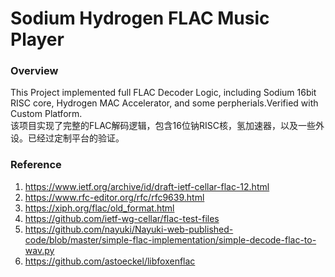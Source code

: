 # Sodium Hydrogen FLAC Music Player

### Overview

This Project implemented full FLAC Decoder Logic, including Sodium 16bit RISC core, Hydrogen MAC Accelerator, and some perpherials.Verified with Custom Platform.  
该项目实现了完整的FLAC解码逻辑，包含16位钠RISC核，氢加速器，以及一些外设。已经过定制平台的验证。

### Reference
1. https://www.ietf.org/archive/id/draft-ietf-cellar-flac-12.html
2. https://www.rfc-editor.org/rfc/rfc9639.html
3. https://xiph.org/flac/old_format.html
4. https://github.com/ietf-wg-cellar/flac-test-files
5. https://github.com/nayuki/Nayuki-web-published-code/blob/master/simple-flac-implementation/simple-decode-flac-to-wav.py
6. https://github.com/astoeckel/libfoxenflac
